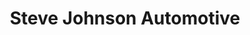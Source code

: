 ---
title: "Steve Johnson Automotive"
url: /fernandina-beach/steve-johnson-automotive/
shop: car repair
---